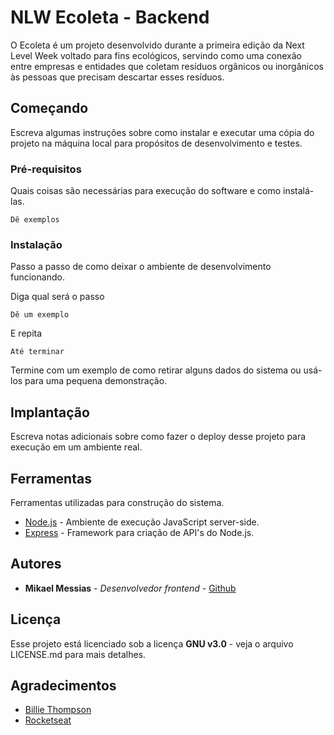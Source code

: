 # NLW Ecoleta - Backend

O Ecoleta é um projeto desenvolvido durante a primeira edição da Next Level Week voltado para fins ecológicos, servindo como uma conexão entre empresas e entidades que coletam resíduos orgânicos ou inorgânicos às pessoas que precisam descartar esses resíduos.

## Começando

Escreva algumas instruções sobre como instalar e executar uma cópia do projeto na máquina local para propósitos de desenvolvimento e testes.

### Pré-requisitos

Quais coisas são necessárias para execução do software e como instalá-las.

```
Dê exemplos
```

### Instalação

Passo a passo de como deixar o ambiente de desenvolvimento funcionando.

Diga qual será o passo

```
Dê um exemplo
```

E repita

```
Até terminar
```

Termine com um exemplo de como retirar alguns dados do sistema ou usá-los para uma pequena demonstração.

## Implantação

Escreva notas adicionais sobre como fazer o deploy desse projeto para execução em um ambiente real.

## Ferramentas

Ferramentas utilizadas para construção do sistema.

- [Node.js](https://nodejs.org) - Ambiente de execução JavaScript server-side.
- [Express](https://expressjs.com/) - Framework para criação de API's do Node.js.

## Autores

- **Mikael Messias** - _Desenvolvedor frontend_ - [Github](https://github.com/mikaelmessias)

## Licença

Esse projeto está licenciado sob a licença **GNU v3.0** - veja o arquivo LICENSE.md para mais detalhes.

## Agradecimentos

- [Billie Thompson](https://gist.github.com/PurpleBooth/109311bb0361f32d87a2)
- [Rocketseat](https://rocketseat.com.br)
